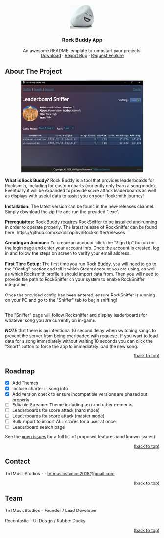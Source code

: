 

<a name="readme-top"></a>
<!-- PROJECT LOGO -->
<br />
<div align="center">
  <a href="https://github.com/tnt-coders/rock-buddy-app/">
    <img src="images/buddy.png" alt="Logo" width="80" height="80">
  </a>

  <h3 align="center">Rock Buddy App</h3>

  <p align="center">
    An awesome README template to jumpstart your projects!
    <br />
    <a href="https://github.com/tnt-coders/rock-buddy-app/releases">Download</a>
    ·
    <a href="https://github.com/tnt-coders/rock-buddy-app/issues">Report Bug</a>
    ·
    <a href="https://github.com/tnt-coders/rock-buddy-app/issues">Request Feature</a>
  </p>
</div>




<!-- ABOUT THE PROJECT -->
## About The Project
<p align="center">
        <img src="images/preview.png" alt="preview" width="400" >
  </p>
<b>What is Rock Buddy?</b>
Rock Buddy is a tool that provides leaderboards for Rocksmith, including for custom charts (currently only learn a song mode). Eventually it will be expanded to provide score attack leaderboards as well as displays with useful data to assist you on your Rocksmith journey!
<br /><br />
<b>Installation:</b>
The latest version can be found in the new-releases channel. Simply download the zip file and run the provided ".exe".
<br /><br />
<b>Prerequisites:</b>
Rock Buddy requires RockSniffer to be installed and running in order to operate properly. The latest release of RockSniffer can be found here: https://github.com/kokolihapihvi/RockSniffer/releases
<br /><br />
<b>Creating an Account:</b>
To create an account, click the "Sign Up" button on the login page and enter your account info. Once the account is created, log in and follow the steps on screen to verify your email address.
<br /><br />
<b>First Time Setup:</b>
The first time you run Rock Buddy, you will need to go to the "Config" section and tell it which Steam account you are using, as well as which Rocksmith profile it should import data from. Then you will need to provide the path to RockSniffer on your system to enable RockSniffer integration.
<br /><br />
Once the provided config has been entered, ensure RockSniffer is running on your PC and go to the "Sniffer" tab to begin sniffing! 
<br /><br />

The "Sniffer" page will follow Rocksniffer and display leaderboards for whatever song you are currently on in-game.
<br /><br />
<b><i>NOTE</i></b> that there is an intentional 10 second delay when switching songs to prevent the server from being overloaded with requests. If you want to load data for a song immediately without waiting 10 seconds you can click the "Snort" button to force the app to immediately load the new song.
<br />
<p align="right">(<a href="#readme-top">back to top</a>)</p>


<!-- ROADMAP -->
## Roadmap

- [x] Add Themes 
- [x] Include charter in song info
- [x] Add version check to ensure incompatible versions are phased out properly
- [ ] Editable Streamer Theme including text and other elements
- [ ] Leaderboards for score attack (hard mode)
- [ ] Leaderboards for score attack (master mode) 
- [ ] Bulk import to import ALL scores for a user at once
- [ ] Leaderboard search page

See the [open issues](https://github.com/tnt-coders/rock-buddy-app/issues) for a full list of proposed features (and known issues).

<p align="right">(<a href="#readme-top">back to top</a>)</p>



<!-- CONTACT -->
## Contact

TnTMusicStudios - - tntmusicstudios2018@gmail.com

<p align="right">(<a href="#readme-top">back to top</a>)</p>



<!-- TeAM -->
## Team

TnTMusicStudios - Founder / Lead Developer<br /><br />
Recontastic - UI Design / Rubber Ducky

<p align="right">(<a href="#readme-top">back to top</a>)</p>

